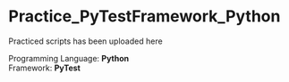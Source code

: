 # Practice_PyTestFramework_Python

Practiced scripts has been uploaded here

Programming Language: **Python** </br>
Framework: **PyTest**
